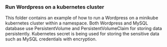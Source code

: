 ### Run Wordpress on a kubernetes cluster
This folder contains an example of how to run a Wordpress on a minikube kubernetes cluster within a namespace. Both Wordpress and MySQL database use PersistentVolume and 
PersistentVolumeClaim for storing data persistently. Kubernetes secret is being used for storing the sensitive data such as MySQL credentials with encryption. 
